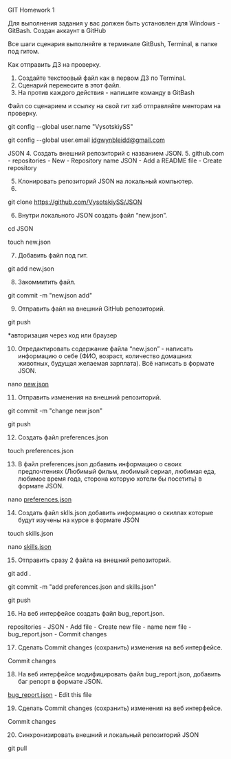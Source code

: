 GIT Homework 1

Для выполнения задания у вас должен быть установлен для Windows - GitBash.
Создан аккаунт в GitHub

Все шаги сценария выполняйте в терминале GitBush, Terminal, в папке под гитом.

Как отправить ДЗ на проверку.
 1. Создайте текстоовый файл как в первом ДЗ по Terminal.
 2. Сценарий перенесите в этот файл.
 3. На против каждого действия - напишите команду в GitBash

Файл со сценарием и ссылку на свой гит хаб отправляйте менторам на проверку.

git config --global user.name "VysotskiySS"

git config --global user.email idgwynbleidd@gmail.com


JSON
 4. Создать внешний репозиторий c названием JSON.
 5. 
github.com - repositories - New - Repository name JSON - Add a README file - Create repository

 5. Клонировать репозиторий JSON на локальный компьютер.
 6. 
git clone https://github.com/VysotskiySS/JSON

 6. Внутри локального JSON создать файл “new.json”.

cd JSON

touch new.json

 7. Добавить файл под гит.

git add new.json

 8. Закоммитить файл.

git commit -m "new.json add"

 9. Отправить файл на внешний GitHub репозиторий.

git push

*авторизация через код или браузер

10. Отредактировать содержание файла “new.json” - написать информацию о себе (ФИО, возраст, количество домашних животных, будущая желаемая зарплата). Всё написать в формате JSON.

nano [new.json](https://github.com/VysotskiySS/JSON/blob/main/new.json "открыть new.json")

 11. Отправить изменения на внешний репозиторий.

git commit -m "change new.json"

git push

 12. Создать файл preferences.json

touch preferences.json

 13. В файл preferences.json добавить информацию о своих предпочтениях (Любимый фильм, любимый сериал, любимая еда, любимое время года, сторона которую хотели бы посетить) в формате JSON.

nano [preferences.json](https://github.com/VysotskiySS/JSON/blob/main/preferences.json "открыть preferences.json")

 14. Создать файл sklls.json добавить информацию о скиллах которые будут изучены на курсе в формате JSON

touch skills.json

nano [skills.json](https://github.com/VysotskiySS/JSON/blob/main/skills.json "открыть skills.json")

 15. Отправить сразу 2 файла на внешний репозиторий.

git add .

git commit -m "add preferences.json and skills.json"

git push

 16. На веб интерфейсе создать файл bug_report.json.

repositories - JSON - Add file - Create new file - name new file - bug_report.json - Commit changes

 17. Сделать Commit changes (сохранить) изменения на веб интерфейсе.

Commit changes

 18. На веб интерфейсе модифицировать файл bug_report.json, добавить баг репорт в формате JSON.

[bug_report.json](https://github.com/VysotskiySS/JSON/blob/main/bug_report.json "открыть bug_report.json") - Edit this file

 19. Сделать Commit changes (сохранить) изменения на веб интерфейсе.

Commit changes

 20. Синхронизировать внешний и локальный репозиторий JSON

git pull
